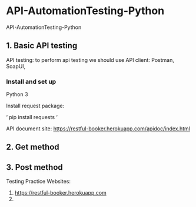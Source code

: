 # API-AutomationTesting-Python
API-AutomationTesting-Python


## 1. Basic API testing

API testing: to perform api testing we should use API client: Postman, SoapUI,  

### Install and set up

Python 3

Install request package:

‘ pip install requests ‘


API document site: https://restful-booker.herokuapp.com/apidoc/index.html

## 2. Get method



## 3. Post method

Testing Practice Websites:

1. https://restful-booker.herokuapp.com
2.
